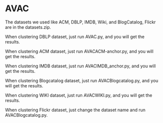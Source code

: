 # AVAC
The datasets we used like ACM, DBLP, IMDB, Wiki, and BlogCatalog, Flickr are in the datasets.zip.

When clustering DBLP dataset, just run AVAC.py, and you will get the results.

When clustering ACM dataset, just run AVACACM-anchor.py, and you will get the results.

When clustering IMDB dataset, just run AVACIMDB_anchor.py, and you will get the results.

When clustering Blogcatalog dataset, just run AVACBlogcatalog.py, and you will get the results.

When clustering WIKI dataset, just run AVACWIKI.py, and you will get the results.

When clustering Flickr dataset, just change the dataset name and run AVACBlogcatalog.py.

